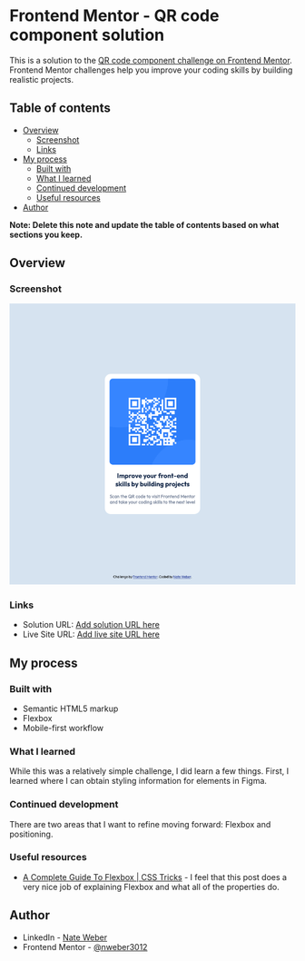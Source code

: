 # Frontend Mentor - QR code component solution

This is a solution to the [QR code component challenge on Frontend Mentor](https://www.frontendmentor.io/challenges/qr-code-component-iux_sIO_H). Frontend Mentor challenges help you improve your coding skills by building realistic projects.

## Table of contents

- [Overview](#overview)
  - [Screenshot](#screenshot)
  - [Links](#links)
- [My process](#my-process)
  - [Built with](#built-with)
  - [What I learned](#what-i-learned)
  - [Continued development](#continued-development)
  - [Useful resources](#useful-resources)
- [Author](#author)

**Note: Delete this note and update the table of contents based on what sections you keep.**

## Overview

### Screenshot

![](./screenshot.png)

### Links

- Solution URL: [Add solution URL here](https://your-solution-url.com)
- Live Site URL: [Add live site URL here](https://your-live-site-url.com)

## My process

### Built with

- Semantic HTML5 markup
- Flexbox
- Mobile-first workflow

### What I learned

While this was a relatively simple challenge, I did learn a few things. First, I learned where I can obtain styling information for elements in Figma.

### Continued development

There are two areas that I want to refine moving forward: Flexbox and positioning.

### Useful resources

- [A Complete Guide To Flexbox | CSS Tricks](https://css-tricks.com/snippets/css/a-guide-to-flexbox/#flexbox-properties) - I feel that this post does a very nice job of explaining Flexbox and what all of the properties do.

## Author

- LinkedIn - [Nate Weber](https://www.linkedin.com/in/nweber3012/)
- Frontend Mentor - [@nweber3012](https://www.frontendmentor.io/profile/nweber3012)
